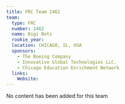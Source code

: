 ```yaml
---
title: FRC Team 2462
team:
  type: FRC
  number: 2462
  name: Digi Bots
  rookie_year: 
  location: CHICAGO, IL, USA
  sponsors:
    - The Boeing Company
    - Innovative Global Technologies LLC.
    - Chicago Education Enrichment Network
  links:
    Website: 
---
```

No content has been added for this team
